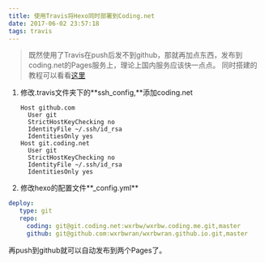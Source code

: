 ```yaml
---
title: 使用Travis将Hexo同时部署到Coding.net
date: 2017-06-02 23:57:18
tags: travis
---
```

> 既然使用了Travis在push后发不到github，那就再加点东西，发布到coding.net的Pages服务上，理论上国内服务应该快一点点。
>   同时搭建的教程可以看看[这里](http://www.ithome.com/html/win10/311572.htm)

1. 修改.travis文件夹下的**ssh_config,**添加coding.net
    ```  
    Host github.com
      User git
      StrictHostKeyChecking no
      IdentityFile ~/.ssh/id_rsa
      IdentitiesOnly yes
    Host git.coding.net
      User git
      StrictHostKeyChecking no
      IdentityFile ~/.ssh/id_rsa
      IdentitiesOnly yes
    ```
2. 修改hexo的配置文件**_config.yml**
``` yml
deploy:
   type: git
   repo:
     coding: git@git.coding.net:wxrbw/wxrbw.coding.me.git,master
     github: git@github.com:wxrbwran/wxrbwran.github.io.git,master
```
再push到github就可以自动发布到两个Pages了。